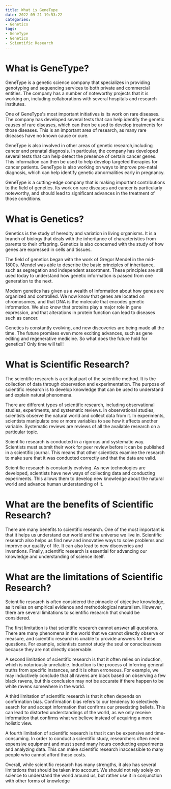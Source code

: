 ```yaml
---
title: What is GeneType
date: 2022-09-21 19:53:22
categories:
- Genetics
tags:
- GeneType
- Genetics
- Scientific Research
---
```



#  What is GeneType?

GeneType is a genetic science company that specializes in providing genotyping and sequencing services to both private and commercial entities. The company has a number of noteworthy projects that it is working on, including collaborations with several hospitals and research institutes.

One of GeneType's most important initiatives is its work on rare diseases. The company has developed several tests that can help identify the genetic causes of rare diseases, which can then be used to develop treatments for those diseases. This is an important area of research, as many rare diseases have no known cause or cure.

GeneType is also involved in other areas of genetic research,including cancer and prenatal diagnosis. In particular, the company has developed several tests that can help detect the presence of certain cancer genes. This information can then be used to help develop targeted therapies for cancer patients. GeneType is also working on ways to improve pre-natal diagnosis, which can help identify genetic abnormalities early in pregnancy.

GeneType is a cutting-edge company that is making important contributions to the field of genetics. Its work on rare diseases and cancer is particularly noteworthy, and should lead to significant advances in the treatment of those conditions.

#  What is Genetics?

Genetics is the study of heredity and variation in living organisms. It is a branch of biology that deals with the inheritance of characteristics from parents to their offspring. Genetics is also concerned with the study of how genes are expressed in cells and tissues.

The field of genetics began with the work of Gregor Mendel in the mid-1800s. Mendel was able to describe the basic principles of inheritance, such as segregation and independent assortment. These principles are still used today to understand how genetic information is passed from one generation to the next.

Modern genetics has given us a wealth of information about how genes are organized and controlled. We now know that genes are located on chromosomes, and that DNA is the molecule that encodes genetic information. We also know that proteins play a major role in gene expression, and that alterations in protein function can lead to diseases such as cancer.

Genetics is constantly evolving, and new discoveries are being made all the time. The future promises even more exciting advances, such as gene editing and regenerative medicine. So what does the future hold for genetics? Only time will tell!

#  What is Scientific Research?

The scientific research is a critical part of the scientific method. It is the collection of data through observation and experimentation. The purpose of scientific research is to develop knowledge that can be used to understand and explain natural phenomena.

There are different types of scientific research, including observational studies, experiments, and systematic reviews. In observational studies, scientists observe the natural world and collect data from it. In experiments, scientists manipulate one or more variables to see how it affects another variable. Systematic reviews are reviews of all the available research on a particular topic.

Scientific research is conducted in a rigorous and systematic way. Scientists must submit their work for peer review before it can be published in a scientific journal. This means that other scientists examine the research to make sure that it was conducted correctly and that the data are valid.

Scientific research is constantly evolving. As new technologies are developed, scientists have new ways of collecting data and conducting experiments. This allows them to develop new knowledge about the natural world and advance human understanding of it.

#  What are the benefits of Scientific Research?

There are many benefits to scientific research. One of the most important is that it helps us understand our world and the universe we live in. Scientific research also helps us find new and innovative ways to solve problems and improve our quality of life. It can also lead to new discoveries and inventions. Finally, scientific research is essential for advancing our knowledge and understanding of science itself.

#  What are the limitations of Scientific Research?

Scientific research is often considered the pinnacle of objective knowledge, as it relies on empirical evidence and methodological naturalism. However, there are several limitations to scientific research that should be considered.

The first limitation is that scientific research cannot answer all questions. There are many phenomena in the world that we cannot directly observe or measure, and scientific research is unable to provide answers for these questions. For example, scientists cannot study the soul or consciousness because they are not directly observable.

A second limitation of scientific research is that it often relies on induction, which is notoriously unreliable. Induction is the process of inferring general truths from specific instances, and it is often erroneous. For example, we may inductively conclude that all ravens are black based on observing a few black ravens, but this conclusion may not be accurate if there happen to be white ravens somewhere in the world.

A third limitation of scientific research is that it often depends on confirmation bias. Confirmation bias refers to our tendency to selectively search for and accept information that confirms our preexisting beliefs. This can lead to distorted understandings of the world, as we only receive information that confirms what we believe instead of acquiring a more holistic view.

A fourth limitation of scientific research is that it can be expensive and time-consuming. In order to conduct a scientific study, researchers often need expensive equipment and must spend many hours conducting experiments and analyzing data. This can make scientific research inaccessible to many people who cannot afford these costs.

Overall, while scientific research has many strengths, it also has several limitations that should be taken into account. We should not rely solely on science to understand the world around us, but rather use it in conjunction with other forms of knowledge
